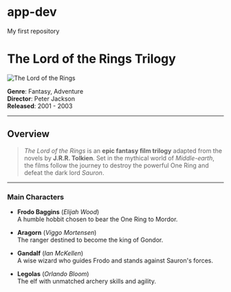 # app-dev
My first repository
# **The Lord of the Rings** Trilogy

![The Lord of the Rings](https://upload.wikimedia.org/wikipedia/en/0/0c/The_Lord_of_the_Rings_trilogy_logo.png)

**Genre**: Fantasy, Adventure  
**Director**: Peter Jackson  
**Released**: 2001 - 2003  

---

## Overview

> *The Lord of the Rings* is an **epic fantasy film trilogy** adapted from the novels by **J.R.R. Tolkien**. Set in the mythical world of *Middle-earth*, the films follow the journey to destroy the powerful One Ring and defeat the dark lord *Sauron*.

---

### Main Characters
- **Frodo Baggins** (*Elijah Wood*)  
  A humble hobbit chosen to bear the One Ring to Mordor.

- **Aragorn** (*Viggo Mortensen*)  
  The ranger destined to become the king of Gondor.

- **Gandalf** (*Ian McKellen*)  
  A wise wizard who guides Frodo and stands against Sauron's forces.

- **Legolas** (*Orlando Bloom*)  
  The elf with unmatched archery skills and agility.
